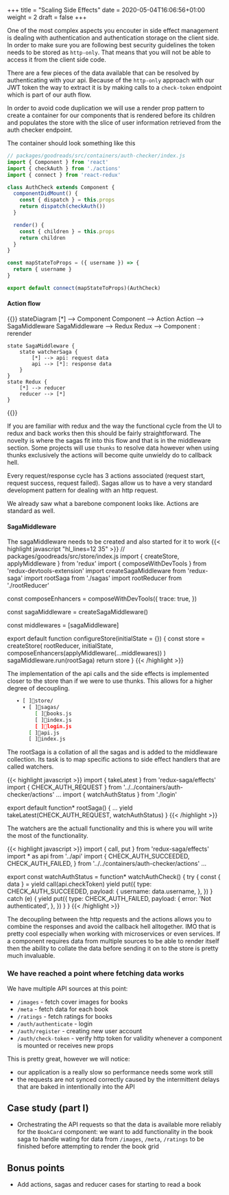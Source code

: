 +++
title = "Scaling Side Effects"
date = 2020-05-04T16:06:56+01:00
weight = 2
draft = false
+++

One of the most complex aspects you encouter in side effect management is dealing with authentication and authentication
storage on the client side. In order to make sure you are following best security guidelines the token needs to be
stored as `http-only`. That means that you will not be able to access it from the client side code.

There are a few pieces of the data available that can be resolved by authenticating with your api. Because of the
`http-only` approach with our JWT token the way to extract it is by making calls to a `check-token` endpoint which is
part of our auth flow.

In order to avoid code duplication we will use a render prop pattern to create a container for our components that is
rendered before its children and populates the store with the slice of user information retrieved from the auth checker
endpoint.

The container should look something like this 
```javascript
// packages/goodreads/src/containers/auth-checker/index.js
import { Component } from 'react'
import { checkAuth } from './actions'
import { connect } from 'react-redux'

class AuthCheck extends Component {
  componentDidMount() {
    const { dispatch } = this.props
    return dispatch(checkAuth())
  }

  render() {
    const { children } = this.props
    return children
  }
}

const mapStateToProps = ({ username }) => {
  return { username }
}

export default connect(mapStateToProps)(AuthCheck)
```

#### Action flow
{{<mermaid>}}
stateDiagram
    [*] --> Component
    Component --> Action
    Action --> SagaMiddleware
    SagaMiddleware --> Redux
    Redux --> Component : rerender

    state SagaMiddleware {
        state watcherSaga {
            [*] --> api: request data
            api --> [*]: response data
        }
    }
    state Redux {
        [*] --> reducer
        reducer --> [*]
    }
{{</mermaid>}}

If you are familiar with redux and the way the functional cycle from the UI to redux and back works then this should be
fairly straightforward. The novelty is where the sagas fit into this flow and that is in the middleware section. Some
projects will use `thunks` to resolve data however when using thunks exclusively the actions will become quite unwieldy
do to callback hell.

Every request/response cycle has 3 actions associated (request start, request success, request failed). Sagas allow us
to have a very standard development pattern for dealing with an http request.

We already saw what a barebone component looks like. Actions are standard as well.

#### SagaMiddleware

The sagaMiddleware needs to be created and also started for it to work
{{< highlight javascript "hl_lines=12 35" >}}
// packages/goodreads/src/store/index.js
import { createStore, applyMiddleware } from 'redux'
import { composeWithDevTools } from 'redux-devtools-extension'
import createSagaMiddleware from 'redux-saga'
import rootSaga from './sagas'
import rootReducer from './rootReducer'

const composeEnhancers = composeWithDevTools({
  trace: true,
})

const sagaMiddleware = createSagaMiddleware()

const middlewares = [sagaMiddleware]

export default function configureStore(initialState = {}) {
  const store = createStore(
    rootReducer,
    initialState,
    composeEnhancers(applyMiddleware(...middlewares))
  )
  sagaMiddleware.run(rootSaga)
  return store
}
{{< /highlight >}}

The implementation of the api calls and the side effects is implemented closer to the store than if we were to use
thunks. This allows for a higher degree of decoupling.
```bash
   ▾ [ ]store/
     ▾ [ ]sagas/
         [ ]books.js
         [ ]index.js
         [ ]login.js
       [ ]api.js
       [ ]index.js
```

The rootSaga is a collation of all the sagas and is added to the middleware collection. Its task is to map specific
actions to side effect handlers that are called watchers.

{{< highlight javascript >}}
import { takeLatest } from 'redux-saga/effects'
import { CHECK_AUTH_REQUEST } from '../../containers/auth-checker/actions'
...
import { watchAuthStatus } from './login'

export default function* rootSaga() {
  ...
  yield takeLatest(CHECK_AUTH_REQUEST, watchAuthStatus)
}
{{< /highlight >}}

The watchers are the actuall functionality and this is where you will write the most of the functionality.

{{< highlight javascript >}}
import { call, put } from 'redux-saga/effects'
import * as api from '../api'
import {
  CHECK_AUTH_SUCCEEDED,
  CHECK_AUTH_FAILED,
} from '../../containers/auth-checker/actions'
...

export const watchAuthStatus = function* watchAuthCheck() {
  try {
    const { data } = yield call(api.checkToken)
    yield put({
      type: CHECK_AUTH_SUCCEEDED,
      payload: {
        username: data.username,
      },
    })
  } catch (e) {
    yield put({
      type: CHECK_AUTH_FAILED,
      payload: {
        error: 'Not authenticated',
      },
    })
  }
}
{{< /highlight >}}

The decoupling between the http requests and the actions allows you to combine the responses and avoid the callback hell
alltogether. IMO that is pretty cool especially when working with microservices or even services. If a component
requires data from multiple sources to be able to render itself then the ability to collate the data before sending it
on to the store is pretty much invaluable.

### We have reached a point where fetching data works

We have multiple API sources at this point:
- `/images` - fetch cover images for books
- `/meta` - fetch data for each book
- `/ratings` - fetch ratings for books
- `/auth/authenticate` - login
- `/auth/register` - creating new user account
- `/auth/check-token` - verify http token for validity whenever a component is mounted or receives new props

This is pretty great, however we will notice:
- our application is a really slow so performance needs some work still
- the requests are not synced correctly caused by the intermittent delays that are baked in intentionally into the API

## Case study (part I)

- Orchestrating the API requests so that the data is available more reliably for the `BookCard` component:
  we want to add functionality in the book saga to handle wating for data from `/images`, `/meta`, `/ratings` to be
  finished before attempting to render the book grid

## Bonus points
- Add actions, sagas and reducer cases for starting to read a book
